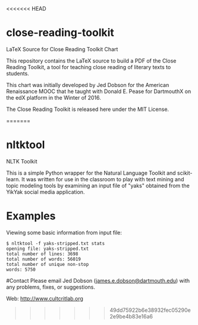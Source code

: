 <<<<<<< HEAD
# close-reading-toolkit
LaTeX Source for Close Reading Toolkit Chart

This repository contains the LaTeX source to build a PDF of the Close Reading
Toolkit, a tool for teaching close reading of literary texts to students. 

This chart was initially developed by Jed Dobson for the American Renaissance
MOOC that he taught with Donald E. Pease for DartmouthX on the edX platform in
the Winter of 2016.

The Close Reading Toolkit is released here under the MIT License. 

=======
# nltktool
NLTK Toolkit

This is a simple Python wrapper for the Natural Language Toolkit and
scikit-learn. It was written for use in the classroom to play with text mining
and topic modeling tools by examining an input file of "yaks" obtained from the
YikYak social media application.

# Examples

Viewing some basic information from input file:

    $ nltktool -f yaks-stripped.txt stats
    opening file: yaks-stripped.txt
    total number of lines: 3698
    total number of words: 56019
    total number of unique non-stop
    words: 5750

#Contact
Please email Jed Dobson (james.e.dobson@dartmouth.edu) with any problems,
fixes, or suggestions.

Web: http://www.cultcritlab.org
>>>>>>> 49dd75922b6e38932fec05290e2e9be4b83e16a6
